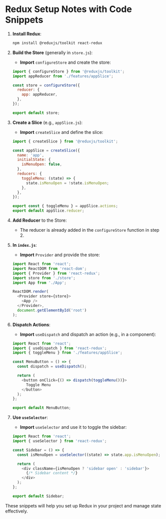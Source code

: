 
# Redux Setup Notes with Code Snippets

1. **Install Redux**:
   ```bash
   npm install @reduxjs/toolkit react-redux
   ```

2. **Build the Store** (generally in `store.js`):
   - **Import** `configureStore` and create the store:
   ```javascript
   import { configureStore } from '@reduxjs/toolkit';
   import appReducer from './features/appSlice';

   const store = configureStore({
     reducer: {
       app: appReducer,
     },
   });

   export default store;
   ```

3. **Create a Slice** (e.g., `appSlice.js`):
   - **Import** `createSlice` and define the slice:
   ```javascript
   import { createSlice } from '@reduxjs/toolkit';

   const appSlice = createSlice({
     name: 'app',
     initialState: {
       isMenuOpen: false,
     },
     reducers: {
       toggleMenu: (state) => {
         state.isMenuOpen = !state.isMenuOpen;
       },
     },
   });

   export const { toggleMenu } = appSlice.actions;
   export default appSlice.reducer;
   ```

4. **Add Reducer** to the Store:
   - The reducer is already added in the `configureStore` function in step 2.

5. **In `index.js`**:
   - **Import** `Provider` and provide the store:
   ```javascript
   import React from 'react';
   import ReactDOM from 'react-dom';
   import { Provider } from 'react-redux';
   import store from './store';
   import App from './App';

   ReactDOM.render(
     <Provider store={store}>
       <App />
     </Provider>,
     document.getElementById('root')
   );
   ```

6. **Dispatch Actions**:
   - **Import** `useDispatch` and dispatch an action (e.g., in a component):
   ```javascript
   import React from 'react';
   import { useDispatch } from 'react-redux';
   import { toggleMenu } from './features/appSlice';

   const MenuButton = () => {
     const dispatch = useDispatch();

     return (
       <button onClick={() => dispatch(toggleMenu())}>
         Toggle Menu
       </button>
     );
   };

   export default MenuButton;
   ```

7. **Use `useSelector`**:
   - **Import** `useSelector` and use it to toggle the sidebar:
   ```javascript
   import React from 'react';
   import { useSelector } from 'react-redux';

   const Sidebar = () => {
     const isMenuOpen = useSelector((state) => state.app.isMenuOpen);

     return (
       <div className={isMenuOpen ? 'sidebar open' : 'sidebar'}>
         {/* Sidebar content */}
       </div>
     );
   };

   export default Sidebar;
   ```

These snippets will help you set up Redux in your project and manage state effectively.
